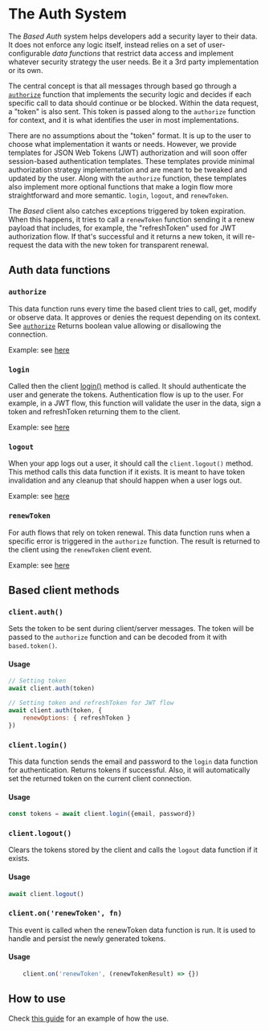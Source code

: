 # The Auth System

The *Based Auth* system helps developers add a security layer to their data. It does not enforce any logic itself, instead relies on a set of user-configurable *data functions* that restrict data access and implement whatever security strategy the user needs. Be it a 3rd party implementation or its own.

The central concept is that all messages through based go through a [`authorize`](https://github.com/atelier-saulx/based/blob/main/packages/client/docs/authorize.md) function that implements the security logic and decides if each specific call to data should continue or be blocked.
Within the data request, a "token" is also sent. This token is passed along to the `authorize` function for context, and it is what identifies the user in most implementations.

There are no assumptions about the "token" format. It is up to the user to choose what implementation it wants or needs. However, we provide templates for JSON Web Tokens (JWT) authorization and will soon offer session-based authentication templates. These templates provide minimal authorization strategy implementation and are meant to be tweaked and updated by the user.
Along with the `authorize` function, these templates also implement more optional functions that make a login flow more straightforward and more semantic. `login`, `logout`, and `renewToken`. 

The *Based* client also catches exceptions triggered by token expiration. When this happens, it tries to call a `renewToken` function sending it a renew payload that includes, for example, the "refreshToken" used for JWT authorization flow. If that's successful and it returns a new token, it will re-request the data with the new token for transparent renewal.

## Auth data functions

### `authorize`

This data function runs every time the based client tries to call, get, modify or observe data.
It approves or denies the request depending on its context. See [`authorize`](https://github.com/atelier-saulx/based/blob/main/packages/client/docs/authorize.md)
Returns boolean value allowing or disallowing the connection.

Example: see [here]()

### `login`

Called then the client [login()]() method is called. It should authenticate the user and generate the tokens. Authentication flow is up to the user.
For example, in a JWT flow, this function will validate the user in the data, sign a token and refreshToken returning them to the client.

Example: see [here]()

### `logout`

When your app logs out a user, it should call the `client.logout()` method. This method calls this data function if it exists. It is meant to have token invalidation and any cleanup that should happen when a user logs out.

Example: see [here]()

### `renewToken`

For auth flows that rely on token renewal. This data function runs when a specific error is triggered in the `authorize` function.
The result is returned to the client using the `renewToken` client event.

Example: see [here]()

## Based client methods

### `client.auth()`

Sets the token to be sent during client/server messages. The token will be passed to the `authorize` function and can be decoded from it with `based.token()`.

#### Usage
```javascript
// Setting token
await client.auth(token)

// Setting token and refreshToken for JWT flow
await client.auth(token, { 
	renewOptions: { refreshToken }
})
```

### `client.login()`

This data function sends the email and password to the `login` data function for authentication.
Returns tokens if successful. Also, it will automatically set the returned token on the current client connection.

#### Usage
```javascript
const tokens = await client.login({email, password}) 
```

### `client.logout()`

Clears the tokens stored by the client and calls the `logout` data function if it exists.

#### Usage
```javascript
await client.logout() 
```

### `client.on('renewToken', fn)`

This event is called when the renewToken data function is run. It is used to handle and persist the newly generated tokens.

#### Usage
```javascript
	client.on('renewToken', (renewTokenResult) => {})
```


## How to use

Check [this guide]() for an example of how the use.
